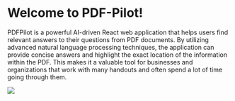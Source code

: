 # Welcome to PDF-Pilot!

PDFPilot is a powerful AI-driven React web application that helps users find relevant answers to their questions from PDF documents. By utilizing advanced natural language processing techniques, the application can provide concise answers and highlight the exact location of the information within the PDF. This makes it a valuable tool for businesses and organizations that work with many handouts and often spend a lot of time going through them.






![](https://github.com/nixknameee/pdf_pilot/blob/main/pdfpilot/public/ezgif.com-video-to-gif.gif)

                                                            

